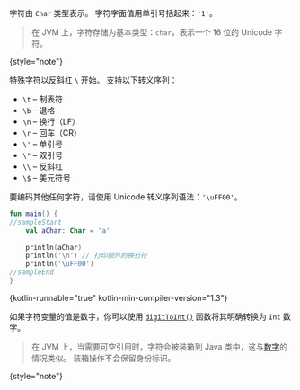 [//]: # (title: 字符（Characters）)

字符由 `Char` 类型表示。
字符字面值用单引号括起来：`'1'`。

> 在 JVM 上，字符存储为基本类型：`char`，表示一个 16 位的 Unicode 字符。
>
{style="note"}

特殊字符以反斜杠 `\` 开始。
支持以下转义序列：

* `\t` – 制表符
* `\b` – 退格
* `\n` – 换行（LF）
* `\r` – 回车（CR）
* `\'` – 单引号
* `\"` – 双引号
* `\\` – 反斜杠
* `\$` – 美元符号

要编码其他任何字符，请使用 Unicode 转义序列语法：`'\uFF00'`。

```kotlin
fun main() {
//sampleStart
    val aChar: Char = 'a'
 
    println(aChar)
    println('\n') // 打印额外的换行符
    println('\uFF00')
//sampleEnd
}
```
{kotlin-runnable="true" kotlin-min-compiler-version="1.3"}

如果字符变量的值是数字，你可以使用
[`digitToInt()`](https://kotlinlang.org/api/latest/jvm/stdlib/kotlin.text/digit-to-int.html) 函数将其明确转换为 `Int` 数字。

> 在 JVM 上，当需要可空引用时，字符会被装箱到 Java 类中，这与[数字](numbers.md#boxing-and-caching-numbers-on-the-java-virtual-machine)的情况类似。
> 装箱操作不会保留身份标识。
>
{style="note"}